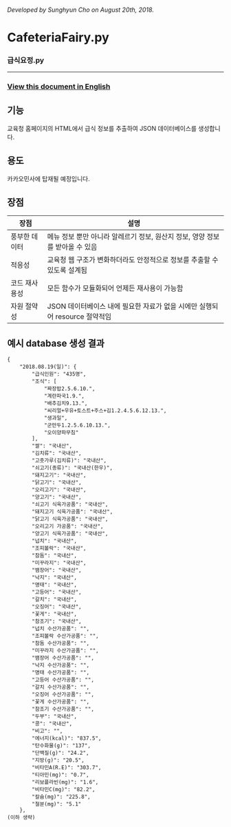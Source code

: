 ###### Developed by Sunghyun Cho on August 20th, 2018.
# CafeteriaFairy.py
### 급식요정.py
-----

### [View this document in English](https://github.com/anaclumos/CafeteriaFairy/blob/master/README%20in%20English.md)

## 기능
교육청 홈페이지의 HTML에서 급식 정보를 추출하여 JSON 데이터베이스를 생성합니다.

## 용도
카카오민사에 탑재될 예정입니다.

## 장점

|장점|설명|
|---|---|
|풍부한 데이터|메뉴 정보 뿐만 아니라 알레르기 정보, 원산지 정보, 영양 정보를 받아올 수 있음|
|적응성|교육청 웹 구조가 변화하더라도 안정적으로 정보를 추출할 수 있도록 설계됨|
|코드 재사용성|모든 함수가 모듈화되어 언제든 재사용이 가능함|
|자원 절약성|JSON 데이터베이스 내에 필요한 자료가 없을 시에만 실행되어 resource 절약적임|

## 예시 database 생성 결과

```
{
    "2018.08.19(일)": {
        "급식인원": "435명",
        "조식": [
            "짜장밥2.5.6.10.",
            "계란파국1.9.",
            "배추김치9.13.",
            "씨리얼+우유+토스트+주스+김1.2.4.5.6.12.13.",
            "생과일",
            "군만두1.2.5.6.10.13.",
            "오이양파무침"
        ],
        "쌀": "국내산",
        "김치류": "국내산",
        "고춧가루(김치류)": "국내산",
        "쇠고기(종류)": "국내산(한우)",
        "돼지고기": "국내산",
        "닭고기": "국내산",
        "오리고기": "국내산",
        "양고기": "국내산",
        "쇠고기 식육가공품": "국내산",
        "돼지고기 식육가공품": "국내산",
        "닭고기 식육가공품": "국내산",
        "오리고기 가공품": "국내산",
        "양고기 식육가공품": "국내산",
        "넙치": "국내산",
        "조피볼락": "국내산",
        "참돔": "국내산",
        "미꾸라지": "국내산",
        "뱀장어": "국내산",
        "낙지": "국내산",
        "명태": "국내산",
        "고등어": "국내산",
        "갈치": "국내산",
        "오징어": "국내산",
        "꽃게": "국내산",
        "참조기": "국내산",
        "넙치 수산가공품": "",
        "조피볼락 수산가공품": "",
        "참돔 수산가공품": "",
        "미꾸라지 수산가공품": "",
        "뱀장어 수산가공품": "",
        "낙지 수산가공품": "",
        "명태 수산가공품": "",
        "고등어 수산가공품": "",
        "갈치 수산가공품": "",
        "오징어 수산가공품": "",
        "꽃게 수산가공품": "",
        "참조기 수산가공품": "",
        "두부": "국내산",
        "콩": "국내산",
        "비고": "",
        "에너지(kcal)": "837.5",
        "탄수화물(g)": "137",
        "단백질(g)": "24.2",
        "지방(g)": "20.5",
        "비타민A(R.E)": "303.7",
        "티아민(mg)": "0.7",
        "리보플라빈(mg)": "1.6",
        "비타민C(mg)": "82.2",
        "칼슘(mg)": "225.8",
        "철분(mg)": "5.1"
    },
(이하 생략)
```